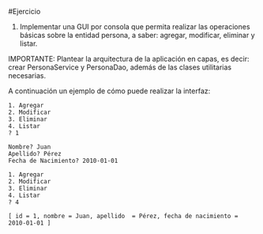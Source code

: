 #Ejercicio

1. Implementar una GUI por consola que permita realizar las operaciones básicas sobre la entidad persona, a saber: agregar, modificar, eliminar y listar.

IMPORTANTE: Plantear la arquitectura de la aplicación en capas, es decir: crear PersonaService y PersonaDao, además de las clases utilitarias necesarias.

A continuación un ejemplo de cómo puede realizar la interfaz:

```
1. Agregar
2. Modificar
3. Eliminar
4. Listar
? 1

Nombre? Juan
Apellido? Pérez
Fecha de Nacimiento? 2010-01-01

1. Agregar
2. Modificar
3. Eliminar
4. Listar
? 4

[ id = 1, nombre = Juan, apellido  = Pérez, fecha de nacimiento = 2010-01-01 ]
```

